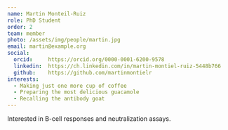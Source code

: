 ```yaml
---
name: Martin Monteil-Ruiz
role: PhD Student
order: 2
team: member
photo: /assets/img/people/martin.jpg
email: martin@example.org
social:
  orcid:     https://orcid.org/0000-0001-6200-9578
  linkedin:  https://ch.linkedin.com/in/martin-montiel-ruiz-5448b766
  github:    https://github.com/martinmontielr
interests:
  - Making just one more cup of coffee
  - Preparing the most delicious guacamole
  - Recalling the antibody goat
---
```

Interested in B-cell responses and neutralization assays.
